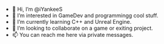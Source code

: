 - 👋 Hi, I’m @iYankeeS
- 👀 I’m interested in GameDev and programmingg cool stuff.
- 🌱 I’m currently learning C++ and Unreal Engine.
- 💞️ I’m looking to collaborate on a game or exiting project.
- 📫 You can reach me here via private messages.
